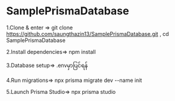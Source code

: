 # SamplePrismaDatabase
1.Clone & enter =>
  git clone https://github.com/saungthazin13/SamplePrismaDatabase.git    ,
  cd SamplePrismaDatabase

2.Install dependencies=>
  npm install

3.Database setup=>
.envမှာပြင်ရန်

4.Run migrations=>
  npx prisma migrate dev --name init

5.Launch Prisma Studio=>
  npx prisma studio





